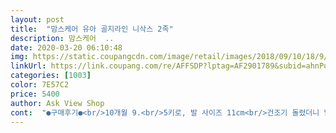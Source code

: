 ```yaml
---
layout: post 
title:  "맘스케어 유아 골지라인 니삭스 2족" 
description: 맘스케어  ..
date: 2020-03-20 06:10:48 
img: https://static.coupangcdn.com/image/retail/images/2018/09/10/18/9/52effec6-3b7e-4ff9-9754-ef9ada87db83.jpg 
linkUrl: https://link.coupang.com/re/AFFSDP?lptag=AF2901789&subid=ahnPublicAsk&pageKey=136122844&itemId=399068201&vendorItemId=3972312686&traceid=V0-113-16007743bc35e9c5 
categories: [1003] 
color: 7E57C2 
price: 5400 
author: Ask View Shop 
cont:  "●구매후기●<br/>10개월 9.<br/>5키로, 발 사이즈 11cm<br/>건조기 돌렸더니 발바닥 영어가 살짝 녹네요<br/>급 성장하면서 맞는 양말이 별로 없길래 구매했어요<br/>끝부분이 밴드가 아니라는 점이 좋아서 삿어요<br/>넉넉하게 미듐 했는데 잘 한 것 같아요<br/>다가올 가을에도 충분히 신기겠어요<br/>다리 통통이 6개월아가에요<br/>다만 종아리 끝 부분에 올이 풀리고<br/>두켤레중 3쪽?이 녹았어요<br/>받아보니 엄청 큰건 아니고 보기 싫지 않게 넉넉하네요<br/>발부분은 조금 크지만 다리는 넘나 잘맞네요 ㅋㅋㅋ<br/>밴드있는건 다리에 자국이 넘 심해서 아플것같아서<br/>블루도 사고 싶어요^^<br/>사이즈나 색상은 맘에 들어요~^^<br/>스몰은 뭔가 허벅지에 자국 남을까봐<br/>양말 사이즈 보기가 어려웠는데<br/>이거 자주 신기는데 좋아요^^<br/>이정도면 만족합니다<br/>조금 크긴 한데 너무 크지는 않아 보이고.<br/>.<br/> 넉넉하게 맞네요<br/>좀 흘러내리긴해도<br/>첫 아기라 얼마나 쑥쑥 클지 모르겠지만<br/>" 
---
```

